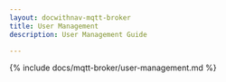 ```yaml
---
layout: docwithnav-mqtt-broker
title: User Management
description: User Management Guide

---
```


{% include docs/mqtt-broker/user-management.md %}